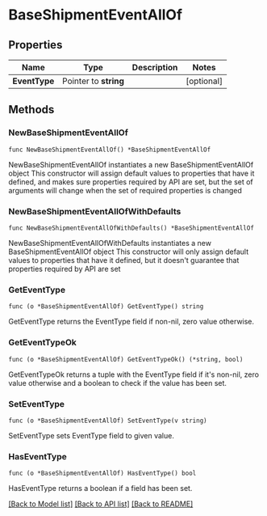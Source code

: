 # BaseShipmentEventAllOf

## Properties

Name | Type | Description | Notes
------------ | ------------- | ------------- | -------------
**EventType** | Pointer to **string** |  | [optional] 

## Methods

### NewBaseShipmentEventAllOf

`func NewBaseShipmentEventAllOf() *BaseShipmentEventAllOf`

NewBaseShipmentEventAllOf instantiates a new BaseShipmentEventAllOf object
This constructor will assign default values to properties that have it defined,
and makes sure properties required by API are set, but the set of arguments
will change when the set of required properties is changed

### NewBaseShipmentEventAllOfWithDefaults

`func NewBaseShipmentEventAllOfWithDefaults() *BaseShipmentEventAllOf`

NewBaseShipmentEventAllOfWithDefaults instantiates a new BaseShipmentEventAllOf object
This constructor will only assign default values to properties that have it defined,
but it doesn't guarantee that properties required by API are set

### GetEventType

`func (o *BaseShipmentEventAllOf) GetEventType() string`

GetEventType returns the EventType field if non-nil, zero value otherwise.

### GetEventTypeOk

`func (o *BaseShipmentEventAllOf) GetEventTypeOk() (*string, bool)`

GetEventTypeOk returns a tuple with the EventType field if it's non-nil, zero value otherwise
and a boolean to check if the value has been set.

### SetEventType

`func (o *BaseShipmentEventAllOf) SetEventType(v string)`

SetEventType sets EventType field to given value.

### HasEventType

`func (o *BaseShipmentEventAllOf) HasEventType() bool`

HasEventType returns a boolean if a field has been set.


[[Back to Model list]](../README.md#documentation-for-models) [[Back to API list]](../README.md#documentation-for-api-endpoints) [[Back to README]](../README.md)


